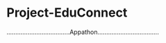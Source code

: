 # Project-EduConnect
....................................Appathon...................................
